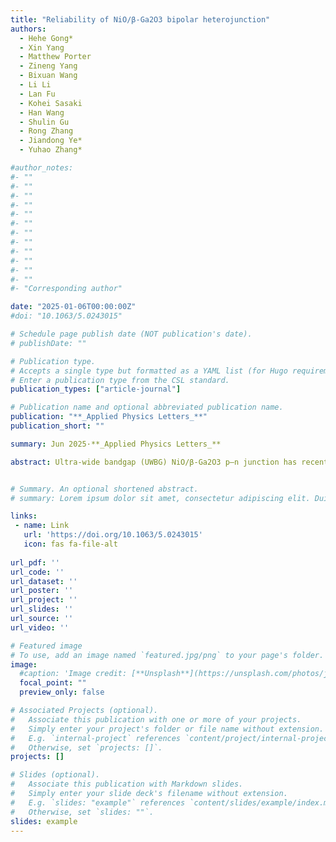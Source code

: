 ```yaml
---
title: "Reliability of NiO/β-Ga2O3 bipolar heterojunction"
authors:
  - Hehe Gong*
  - Xin Yang
  - Matthew Porter 
  - Zineng Yang
  - Bixuan Wang
  - Li Li
  - Lan Fu
  - Kohei Sasaki
  - Han Wang
  - Shulin Gu
  - Rong Zhang
  - Jiandong Ye*
  - Yuhao Zhang*

#author_notes:
#- ""
#- ""
#- ""
#- ""
#- ""
#- ""
#- ""
#- ""
#- ""
#- ""
#- ""
#- ""
#- "Corresponding author"

date: "2025-01-06T00:00:00Z"
#doi: "10.1063/5.0243015"

# Schedule page publish date (NOT publication's date).
# publishDate: ""

# Publication type.
# Accepts a single type but formatted as a YAML list (for Hugo requirements).
# Enter a publication type from the CSL standard.
publication_types: ["article-journal"]

# Publication name and optional abbreviated publication name.
publication: "**_Applied Physics Letters_**"
publication_short: ""

summary: Jun 2025·**_Applied Physics Letters_**

abstract: Ultra-wide bandgap (UWBG) NiO/β-Ga2O3 p–n junction has recently emerged as a key building block for emerging electronic and optoelectronic devices. However, the long-term reliability of this bipolar junction remains elusive. Here, the temporal evolution of the transient parametric shift is characterized in this junction under the prolonged forward- and reverse-bias stresses as well as in the post-stress recoveries. The temperature-dependent evolutions reveal the energy level and time constant of the dominant trap. The forward-bias stress is found to induce a negative turn-on voltage (VON) shift, the magnitude of which correlates with the stressed current density, while the reverse-bias stress leads to the opposite effect. Such VON shift is induced by an electron trap with an activation energy of 0.46 eV, which may originate from native point defects in β-Ga2O3 near the junction interface. Under a high forward current stress of 1000 A/cm2, device failure is found to be located at the edge region with the thinnest NiO, which is likely to be caused by the injection of hot electrons that diffuse across the entire NiO layer. Overall, the magnitude of parametric shift is approaching or comparable to those reported in the native SiC and GaN p–n junctions, suggesting that the NiO/β-Ga2O3-based UWBG devices have good potential to achieve a reliability comparable to their WBG counterparts.


# Summary. An optional shortened abstract.
# summary: Lorem ipsum dolor sit amet, consectetur adipiscing elit. Duis posuere tellus ac convallis placerat. Proin tincidunt magna sed ex sollicitudin condimentum.

links:
 - name: Link
   url: 'https://doi.org/10.1063/5.0243015'
   icon: fas fa-file-alt
   
url_pdf: ''
url_code: ''
url_dataset: ''
url_poster: ''
url_project: ''
url_slides: ''
url_source: ''
url_video: ''

# Featured image
# To use, add an image named `featured.jpg/png` to your page's folder. 
image:
  #caption: 'Image credit: [**Unsplash**](https://unsplash.com/photos/jdD8gXaTZsc)'
  focal_point: ""
  preview_only: false

# Associated Projects (optional).
#   Associate this publication with one or more of your projects.
#   Simply enter your project's folder or file name without extension.
#   E.g. `internal-project` references `content/project/internal-project/index.md`.
#   Otherwise, set `projects: []`.
projects: []

# Slides (optional).
#   Associate this publication with Markdown slides.
#   Simply enter your slide deck's filename without extension.
#   E.g. `slides: "example"` references `content/slides/example/index.md`.
#   Otherwise, set `slides: ""`.
slides: example
---
```


